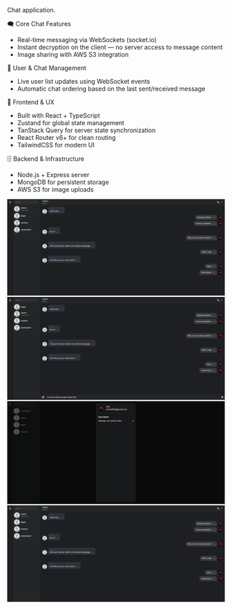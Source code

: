 Chat application.

🗨️ Core Chat Features

- Real-time messaging via WebSockets (socket.io)
- Instant decryption on the client — no server access to message content
- Image sharing with AWS S3 integration

👥 User & Chat Management
- Live user list updates using WebSocket events
- Automatic chat ordering based on the last sent/received message

🎨 Frontend & UX
- Built with React + TypeScript
- Zustand for global state management
- TanStack Query for server state synchronization
- React Router v6+ for clean routing
- TailwindCSS for modern UI

🗄️ Backend & Infrastructure
- Node.js + Express server
- MongoDB for persistent storage
- AWS S3 for image uploads

![Chat UI](./frontend/public/image3.png)
![Chat UI 2](./frontend/public/image4.png)
![Profile Modal](./frontend/public/image2.png)
![Photo Changing](./frontend/public/image3.png)
